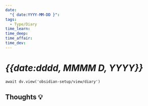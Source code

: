 ```yaml
---
date:
  "{ date:YYYY-MM-DD }": 
tags:
  - Type/Diary
time_learn: 
time_deep: 
time_affair: 
time_dev:
---
```


# _{{date:dddd, MMMM D, YYYY}}_

```dataviewjs
await dv.view('obsidian-setup/view/diary')
```

## Thoughts 💡
